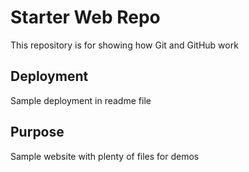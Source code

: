 # Starter Web Repo

This repository is for showing how Git and GitHub work

## Deployment

Sample deployment in readme file

## Purpose

Sample website with plenty of files for demos
